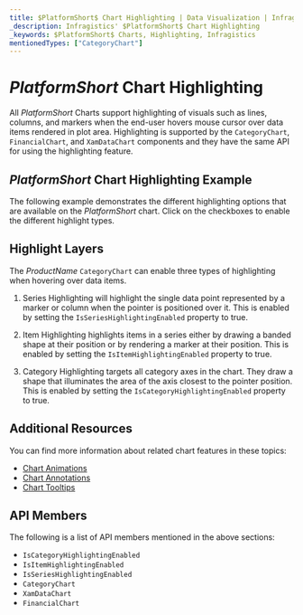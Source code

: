 ```yaml
---
title: $PlatformShort$ Chart Highlighting | Data Visualization | Infragistics
_description: Infragistics' $PlatformShort$ Chart Highlighting
_keywords: $PlatformShort$ Charts, Highlighting, Infragistics
mentionedTypes: ["CategoryChart"]
---
```


# $PlatformShort$ Chart Highlighting

All $PlatformShort$ Charts support highlighting of visuals such as lines, columns, and markers when the end-user hovers mouse cursor over data items rendered in plot area. Highlighting is supported by the `CategoryChart`, `FinancialChart`, and `XamDataChart` components and they have the same API for using the highlighting feature.

## $PlatformShort$ Chart Highlighting Example

The following example demonstrates the different highlighting options that are available on the $PlatformShort$ chart. Click on the checkboxes to enable the different highlight types.

<code-view style="height: 500px"
           data-demos-base-url="{environment:dvDemosBaseUrl}"
           iframe-src="{environment:dvDemosBaseUrl}/charts/category-chart-column-chart-with-highlighting"
           alt="$PlatformShort$ Highlighting Example"
           github-src="charts/category-chart/category-chart-column-chart-with-highlighting">
</code-view>

<div class="divider--half"></div>


## Highlight Layers

The $ProductName$ `CategoryChart` can enable three types of highlighting when hovering over data items.

1. Series Highlighting will highlight the single data point represented by a marker or column when the pointer is positioned over it. This is enabled by setting the `IsSeriesHighlightingEnabled` property to true.

2. Item Highlighting highlights items in a series either by drawing a banded shape at their position or by rendering a marker at their position. This is enabled by setting the `IsItemHighlightingEnabled` property to true.

3. Category Highlighting targets all category axes in the chart. They draw a shape that illuminates the area of the axis closest to the pointer position. This is enabled by setting the `IsCategoryHighlightingEnabled` property to true.

## Additional Resources

You can find more information about related chart features in these topics:

- [Chart Animations](chart-animations.md)
- [Chart Annotations](chart-annotations.md)
- [Chart Tooltips](chart-tooltips.md)

## API Members

The following is a list of API members mentioned in the above sections:

- `IsCategoryHighlightingEnabled`
- `IsItemHighlightingEnabled`
- `IsSeriesHighlightingEnabled`
- `CategoryChart`
- `XamDataChart`
- `FinancialChart`

